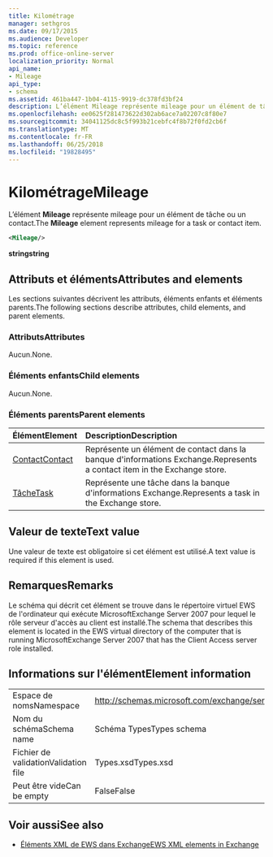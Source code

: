 ```yaml
---
title: Kilométrage
manager: sethgros
ms.date: 09/17/2015
ms.audience: Developer
ms.topic: reference
ms.prod: office-online-server
localization_priority: Normal
api_name:
- Mileage
api_type:
- schema
ms.assetid: 461ba447-1b04-4115-9919-dc378fd3bf24
description: L’élément Mileage représente mileage pour un élément de tâche ou un contact.
ms.openlocfilehash: ee0625f281473622d302ab6ace7a02207c8f80e7
ms.sourcegitcommit: 34041125dc8c5f993b21cebfc4f8b72f0fd2cb6f
ms.translationtype: MT
ms.contentlocale: fr-FR
ms.lasthandoff: 06/25/2018
ms.locfileid: "19828495"
---
```

# <a name="mileage"></a><span data-ttu-id="e7ae3-103">Kilométrage</span><span class="sxs-lookup"><span data-stu-id="e7ae3-103">Mileage</span></span>

<span data-ttu-id="e7ae3-104">L’élément **Mileage** représente mileage pour un élément de tâche ou un contact.</span><span class="sxs-lookup"><span data-stu-id="e7ae3-104">The **Mileage** element represents mileage for a task or contact item.</span></span> 
  
```xml
<Mileage/>
```

 <span data-ttu-id="e7ae3-105">**string**</span><span class="sxs-lookup"><span data-stu-id="e7ae3-105">**string**</span></span>
## <a name="attributes-and-elements"></a><span data-ttu-id="e7ae3-106">Attributs et éléments</span><span class="sxs-lookup"><span data-stu-id="e7ae3-106">Attributes and elements</span></span>

<span data-ttu-id="e7ae3-107">Les sections suivantes décrivent les attributs, éléments enfants et éléments parents.</span><span class="sxs-lookup"><span data-stu-id="e7ae3-107">The following sections describe attributes, child elements, and parent elements.</span></span>
  
### <a name="attributes"></a><span data-ttu-id="e7ae3-108">Attributs</span><span class="sxs-lookup"><span data-stu-id="e7ae3-108">Attributes</span></span>

<span data-ttu-id="e7ae3-109">Aucun.</span><span class="sxs-lookup"><span data-stu-id="e7ae3-109">None.</span></span>
  
### <a name="child-elements"></a><span data-ttu-id="e7ae3-110">Éléments enfants</span><span class="sxs-lookup"><span data-stu-id="e7ae3-110">Child elements</span></span>

<span data-ttu-id="e7ae3-111">Aucun.</span><span class="sxs-lookup"><span data-stu-id="e7ae3-111">None.</span></span>
  
### <a name="parent-elements"></a><span data-ttu-id="e7ae3-112">Éléments parents</span><span class="sxs-lookup"><span data-stu-id="e7ae3-112">Parent elements</span></span>

|<span data-ttu-id="e7ae3-113">**Élément**</span><span class="sxs-lookup"><span data-stu-id="e7ae3-113">**Element**</span></span>|<span data-ttu-id="e7ae3-114">**Description**</span><span class="sxs-lookup"><span data-stu-id="e7ae3-114">**Description**</span></span>|
|:-----|:-----|
|[<span data-ttu-id="e7ae3-115">Contact</span><span class="sxs-lookup"><span data-stu-id="e7ae3-115">Contact</span></span>](contact.md) <br/> |<span data-ttu-id="e7ae3-116">Représente un élément de contact dans la banque d'informations Exchange.</span><span class="sxs-lookup"><span data-stu-id="e7ae3-116">Represents a contact item in the Exchange store.</span></span>  <br/> |
|[<span data-ttu-id="e7ae3-117">Tâche</span><span class="sxs-lookup"><span data-stu-id="e7ae3-117">Task</span></span>](task.md) <br/> |<span data-ttu-id="e7ae3-118">Représente une tâche dans la banque d'informations Exchange.</span><span class="sxs-lookup"><span data-stu-id="e7ae3-118">Represents a task in the Exchange store.</span></span>  <br/> |
   
## <a name="text-value"></a><span data-ttu-id="e7ae3-119">Valeur de texte</span><span class="sxs-lookup"><span data-stu-id="e7ae3-119">Text value</span></span>

<span data-ttu-id="e7ae3-120">Une valeur de texte est obligatoire si cet élément est utilisé.</span><span class="sxs-lookup"><span data-stu-id="e7ae3-120">A text value is required if this element is used.</span></span>
  
## <a name="remarks"></a><span data-ttu-id="e7ae3-121">Remarques</span><span class="sxs-lookup"><span data-stu-id="e7ae3-121">Remarks</span></span>

<span data-ttu-id="e7ae3-122">Le schéma qui décrit cet élément se trouve dans le répertoire virtuel EWS de l'ordinateur qui exécute MicrosoftExchange Server 2007 pour lequel le rôle serveur d'accès au client est installé.</span><span class="sxs-lookup"><span data-stu-id="e7ae3-122">The schema that describes this element is located in the EWS virtual directory of the computer that is running MicrosoftExchange Server 2007 that has the Client Access server role installed.</span></span>
  
## <a name="element-information"></a><span data-ttu-id="e7ae3-123">Informations sur l'élément</span><span class="sxs-lookup"><span data-stu-id="e7ae3-123">Element information</span></span>

|||
|:-----|:-----|
|<span data-ttu-id="e7ae3-124">Espace de noms</span><span class="sxs-lookup"><span data-stu-id="e7ae3-124">Namespace</span></span>  <br/> |http://schemas.microsoft.com/exchange/services/2006/types  <br/> |
|<span data-ttu-id="e7ae3-125">Nom du schéma</span><span class="sxs-lookup"><span data-stu-id="e7ae3-125">Schema name</span></span>  <br/> |<span data-ttu-id="e7ae3-126">Schéma Types</span><span class="sxs-lookup"><span data-stu-id="e7ae3-126">Types schema</span></span>  <br/> |
|<span data-ttu-id="e7ae3-127">Fichier de validation</span><span class="sxs-lookup"><span data-stu-id="e7ae3-127">Validation file</span></span>  <br/> |<span data-ttu-id="e7ae3-128">Types.xsd</span><span class="sxs-lookup"><span data-stu-id="e7ae3-128">Types.xsd</span></span>  <br/> |
|<span data-ttu-id="e7ae3-129">Peut être vide</span><span class="sxs-lookup"><span data-stu-id="e7ae3-129">Can be empty</span></span>  <br/> |<span data-ttu-id="e7ae3-130">False</span><span class="sxs-lookup"><span data-stu-id="e7ae3-130">False</span></span>  <br/> |
   
## <a name="see-also"></a><span data-ttu-id="e7ae3-131">Voir aussi</span><span class="sxs-lookup"><span data-stu-id="e7ae3-131">See also</span></span>



- [<span data-ttu-id="e7ae3-132">Éléments XML de EWS dans Exchange</span><span class="sxs-lookup"><span data-stu-id="e7ae3-132">EWS XML elements in Exchange</span></span>](ews-xml-elements-in-exchange.md)

